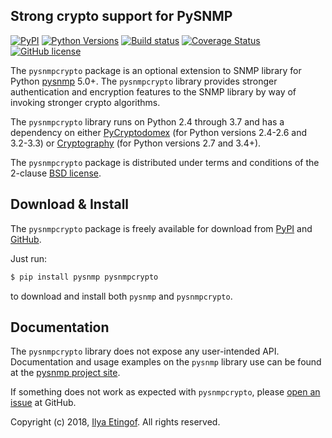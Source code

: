 
Strong crypto support for PySNMP
--------------------------------
[![PyPI](https://img.shields.io/pypi/v/pysnmpcrypto.svg?maxAge=2592000)](https://pypi.org/project/pysnmpcrypto)
[![Python Versions](https://img.shields.io/pypi/pyversions/pysnmpcrypto.svg)](https://pypi.org/project/pysnmpcrypto/)
[![Build status](https://travis-ci.org/etingof/pysnmpcrypto.svg?branch=master)](https://secure.travis-ci.org/etingof/pysnmpcrypto)
[![Coverage Status](https://img.shields.io/codecov/c/github/etingof/pysnmpcrypto.svg)](https://codecov.io/github/etingof/pysnmpcrypto)
[![GitHub license](https://img.shields.io/badge/license-BSD-blue.svg)](https://raw.githubusercontent.com/etingof/pysnmpcrypto/master/LICENSE.txt)

The `pysnmpcrypto` package is an optional extension to SNMP library for
Python [pysnmp](http://snmplabs.com/pysnmp/) 5.0+. The `pysnmpcrypto` library
provides stronger authentication and encryption features to the SNMP library
by way of invoking stronger crypto algorithms.

The `pysnmpcrypto` library runs on Python 2.4 through 3.7 and has a dependency
on either [PyCryptodomex](https://github.com/Legrandin/pycryptodome) (for Python
versions 2.4-2.6 and 3.2-3.3) or
[Cryptography](https://github.com/pyca/cryptography) (for Python versions
2.7 and 3.4+).

The `pysnmpcrypto` package is distributed under terms and conditions of the
2-clause [BSD license](http://snmplabs.com/pysnmpcrypto/license.html).

Download & Install
------------------

The `pysnmpcrypto` package is freely available for download from
[PyPI](https://pypi.org/project/pysnmpcrypto)
and [GitHub](https://github.com/etingof/pysnmpcrypto.git).

Just run:

```bash
$ pip install pysnmp pysnmpcrypto
```
    
to download and install both `pysnmp` and `pysnmpcrypto`.

Documentation
-------------

The `pysnmpcrypto` library does not expose any user-intended API. Documentation
and usage examples on the `pysnmp` library use can be found at the
[pysnmp project site](http://snmplabs.com/pysnmp/).

If something does not work as expected with `pysnmpcrypto`, please
[open an issue](https://github.com/etingof/pysnmpcrypto/issues) at GitHub.

Copyright (c) 2018, [Ilya Etingof](mailto:etingof@gmail.com). All rights reserved.
